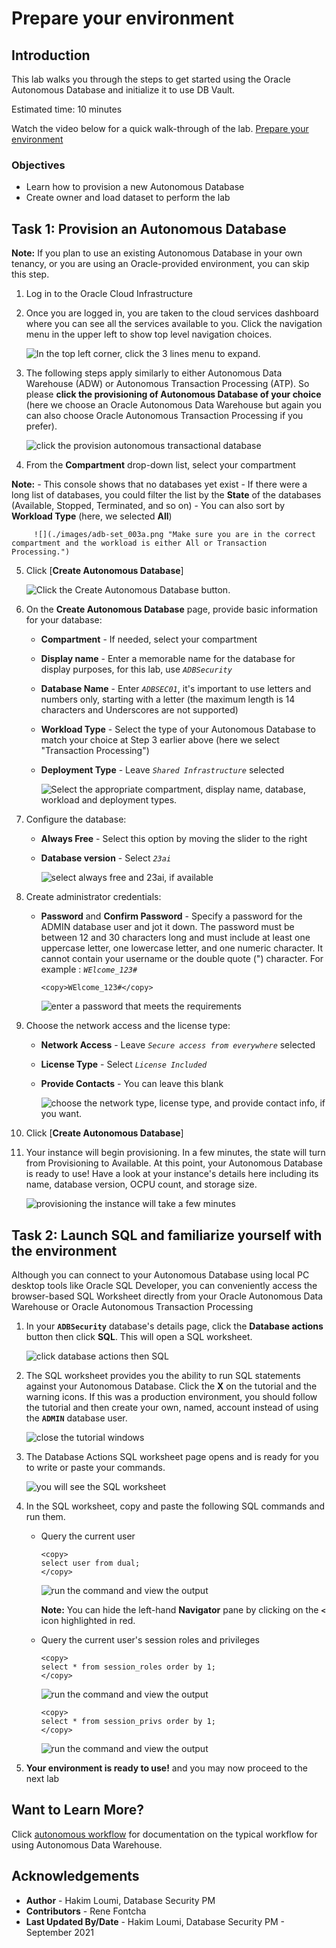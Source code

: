 # Prepare your environment

## Introduction

This lab walks you through the steps to get started using the Oracle Autonomous Database and initialize it to use DB Vault.

Estimated time: 10 minutes

Watch the video below for a quick walk-through of the lab.
[Prepare your environment](videohub:1_3krv0mxe)
<!-- [](youtube:RmiewRNMceQ)-->

### Objectives

-   Learn how to provision a new Autonomous Database
-   Create owner and load dataset to perform the lab

## Task 1: Provision an Autonomous Database

  **Note:** If you plan to use an existing Autonomous Database in your own tenancy, or you are using an Oracle-provided environment, you can skip this step.

1. Log in to the Oracle Cloud Infrastructure

2. Once you are logged in, you are taken to the cloud services dashboard where you can see all the services available to you. Click the navigation menu in the upper left to show top level navigation choices.

    ![](./images/adb-set_001a.png "In the top left corner, click the 3 lines menu to expand. ")

3. The following steps apply similarly to either Autonomous Data Warehouse (ADW) or Autonomous Transaction Processing (ATP). So please **click the provisioning of Autonomous Database of your choice** (here we choose an Oracle Autonomous Data Warehouse but again you can also choose Oracle Autonomous Transaction Processing if you prefer).

    ![](./images/adb-set_002a.png "click the provision autonomous transactional database ")

4. From the **Compartment** drop-down list, select your compartment

  **Note:**
     - This console shows that no databases yet exist
     - If there were a long list of databases, you could filter the list by the **State** of the databases (Available, Stopped, Terminated, and so on)
     - You can also sort by **Workload Type** (here, we selected **All**)

         ![](./images/adb-set_003a.png "Make sure you are in the correct compartment and the workload is either All or Transaction Processing.")


5. Click [**Create Autonomous Database**]

    ![](./images/adb-set_004a.png "Click the Create Autonomous Database button.")

6. On the **Create Autonomous Database** page, provide basic information for your database:
    - **Compartment** - If needed, select your compartment
    - **Display name** - Enter a memorable name for the database for display purposes, for this lab, use *`ADBSecurity`*
    - **Database Name** - Enter *`ADBSEC01`*, it's important to use letters and numbers only, starting with a letter (the maximum length is 14 characters and Underscores are not supported)
    - **Workload Type** - Select the type of your Autonomous Database to match your choice at Step 3 earlier above (here we select "Transaction Processing")
    - **Deployment Type** - Leave *`Shared Infrastructure`* selected

         ![](./images/adb-set_005a.png "Select the appropriate compartment, display name, database, workload and deployment types. ")

7. Configure the database:

    - **Always Free** - Select this option by moving the slider to the right
    - **Database version** - Select *`23ai`* 
    
         ![](./images/adb-set_006a.png "select always free and 23ai, if available ")


8. Create administrator credentials:

    - **Password** and **Confirm Password** - Specify a password for the ADMIN database user and jot it down. The password must be between 12 and 30 characters long and must include at least one uppercase letter, one lowercase letter, and one numeric character. It cannot contain your username or the double quote (") character. For example : *`WElcome_123#`*

      ```
      <copy>WElcome_123#</copy>
      ```

      ![](./images/adb-set_007a.png "enter a password that meets the requirements ")

9. Choose the network access and the license type:

    - **Network Access** - Leave *`Secure access from everywhere`* selected
    - **License Type** - Select *`License Included`*
    - **Provide Contacts** - You can leave this blank

         ![](./images/adb-set_008a.png "choose the network type, license type, and provide contact info, if you want. ")

10. Click [**Create Autonomous Database**]

11.  Your instance will begin provisioning. In a few minutes, the state will turn from Provisioning to Available. At this point, your Autonomous Database is ready to use! Have a look at your instance's details here including its name, database version, OCPU count, and storage size.

      ![](./images/adb-set_009a.png "provisioning the instance will take a few minutes ")

## Task 2: Launch SQL and familiarize yourself with the environment

Although you can connect to your Autonomous Database using local PC desktop tools like Oracle SQL Developer, you can conveniently access the browser-based SQL Worksheet directly from your Oracle Autonomous Data Warehouse or Oracle Autonomous Transaction Processing

1. In your **`ADBSecurity`** database's details page, click the **Database actions** button then click **SQL**. This will open a SQL worksheet.

    ![](./images/adb-set_010a.png "click database actions then SQL ")

2. The SQL worksheet provides you the ability to run SQL statements against your Autonomous Database. Click the **X** on the tutorial and the warning icons. If this was a production environment, you should follow the tutorial and then create your own, named, account instead of using the **`ADMIN`** database user. 

    ![](./images/adb-set_011a.png " close the tutorial windows")

3. The Database Actions SQL worksheet page opens and is ready for you to write or paste your commands. 

    ![](./images/adb-set_014a.png "you will see the SQL worksheet ")

4. In the SQL worksheet, copy and paste the following SQL commands and run them. 

    - Query the current user

        ```
        <copy>
        select user from dual;
        </copy>
        ```

        ![](./images/adb-set_017a.png "run the command and view the output ")

        **Note:** You can hide the left-hand **Navigator** pane by clicking on the **`<`** icon highlighted in red. 

    - Query the current user's session roles and privileges

        ```
        <copy>
        select * from session_roles order by 1;
        </copy>
        ```

        ![](./images/adb-set_018a.png "run the command and view the output ")

        ```
        <copy>
        select * from session_privs order by 1;
        </copy>
        ```

        ![](./images/adb-set_019a.png "run the command and view the output ")
        

5. **Your environment is ready to use!** and you may now proceed to the next lab

## Want to Learn More?

Click [autonomous workflow](https://docs.oracle.com/en/cloud/paas/autonomous-data-warehouse-cloud/user/autonomous-workflow.html#GUID-5780368D-6D40-475C-8DEB-DBA14BA675C3) for documentation on the typical workflow for using Autonomous Data Warehouse.

## Acknowledgements
- **Author** - Hakim Loumi, Database Security PM
- **Contributors** - Rene Fontcha
- **Last Updated By/Date** - Hakim Loumi, Database Security PM - September 2021

